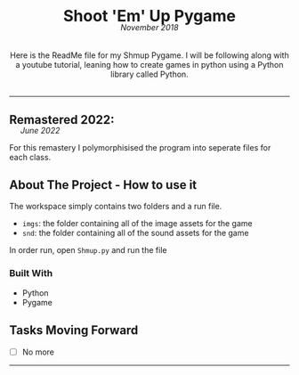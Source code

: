 
<!-- PROJECT LOGO -->
<br />
<p align="center">
    <h1 align="center" style="margin-bottom: 0;"> Shoot 'Em' Up Pygame </h1>
    <h6 align="center" style="margin-top: -5px;">November 2018</h6>

  <p align="center">
    Here is the ReadMe file for my Shmup Pygame.  I will be following along with a youtube tutorial, leaning how to create games in python using a Python library called Python.
    <br />
    <br />
  </p>
</p>

___


## Remastered 2022:
<h6 style="margin: -20px 0 auto 20px">June 2022</h6>

For this remastery I polymorphisised the program into seperate files for each class. 


<!-- ABOUT THE PROJECT -->
## About The Project - How to use it

The workspace simply contains two folders and a run file. 

- `imgs`: the folder containing all of the image assets for the game 
- `snd`: the folder containing all of the sound assets for the game

In order run, open `Shmup.py` and run the file


### Built With

* Python 
* Pygame


## Tasks Moving Forward
- [ ] No more 


___

<!-- MARKDOWN LINKS & IMAGES -->
<!-- https://www.markdownguide.org/basic-syntax/#reference-style-links -->
[contributors-shield]: https://img.shields.io/github/contributors/jamisbuggerlugs/Python_Tutorial_Website.svg?style=flat-square
[contributors-url]: https://github.com/JamisBuggerlugs/Python_Tutorial_Website/graphs/contributors
[forks-shield]: https://img.shields.io/github/forks/JamisBuggerlugs/Python_Tutorial_Website.svg?style=flat-square
[forks-url]: https://github.com/JamisBuggerlugs/Python_Tutorial_Website/network/members
[stars-shield]: https://img.shields.io/github/stars/JamisBuggerlugs/Python_Tutorial_Website.svg?style=flat-square
[stars-url]: https://github.com/JamisBuggerlugs/Python_Tutorial_Website/stargazers
[issues-shield]: https://img.shields.io/github/issues/JamisBuggerlugs/Python_Tutorial_Website.svg?style=flat-square
[issues-url]: https://github.com/JamisBuggerlugs/Python_Tutorial_Website/issues
[license-shield]: https://img.shields.io/github/license/JamisBuggerlugs/Python_Tutorial_Website.svg?style=flat-square
[license-url]: https://github.com/JamisBuggerlugs/Python_Tutorial_Website/blob/master/LICENSE.txt
[linkedin-shield]: https://img.shields.io/badge/-LinkedIn-black.svg?style=flat-square&logo=linkedin&colorB=555
[linkedin-url]: https://linkedin.com/in/JamisBuggerlugs
[product-screenshot]: imgs/readme-assets/desktop-home-light.png

